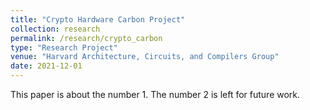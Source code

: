 ```yaml
---
title: "Crypto Hardware Carbon Project"
collection: research
permalink: /research/crypto_carbon
type: "Research Project"
venue: "Harvard Architecture, Circuits, and Compilers Group"
date: 2021-12-01
---
```


This paper is about the number 1. The number 2 is left for future work.
